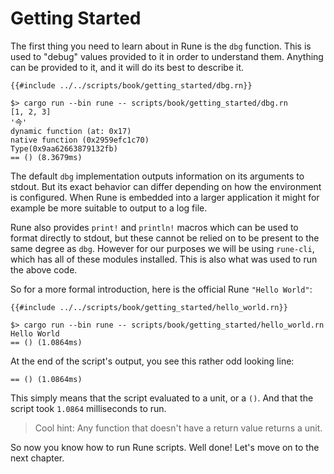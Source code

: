 # Getting Started

The first thing you need to learn about in Rune is the `dbg` function. This is
used to "debug" values provided to it in order to understand them. Anything can
be provided to it, and it will do its best to describe it.

```rune
{{#include ../../scripts/book/getting_started/dbg.rn}}
```

```text
$> cargo run --bin rune -- scripts/book/getting_started/dbg.rn
[1, 2, 3]
'今'
dynamic function (at: 0x17)
native function (0x2959efc1c70)
Type(0x9aa62663879132fb)
== () (8.3679ms)
```

The default `dbg` implementation outputs information on its arguments to stdout.
But its exact behavior can differ depending on how the environment is
configured. When Rune is embedded into a larger application it might for example
be more suitable to output to a log file.

Rune also provides `print!` and `println!` macros which can be used to format
directly to stdout, but these cannot be relied on to be present to the same
degree as `dbg`. However for our purposes we will be using `rune-cli`, which has
all of these modules installed. This is also what was used to run the above
code.

So for a more formal introduction, here is the official Rune `"Hello World"`:

```rune
{{#include ../../scripts/book/getting_started/hello_world.rn}}
```

```text
$> cargo run --bin rune -- scripts/book/getting_started/hello_world.rn
Hello World
== () (1.0864ms)
```

At the end of the script's output, you see this rather odd looking line:

```text
== () (1.0864ms)
```

This simply means that the script evaluated to a unit, or a `()`.
And that the script took `1.0864` milliseconds to run.

> Cool hint:
> Any function that doesn't have a return value returns a unit.

So now you know how to run Rune scripts. Well done! Let's move on to the next
chapter.
